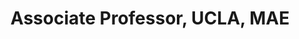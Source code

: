 ---
name: Veronica Santos, PhD
title:  Associate Professor, UCLA, MAE
image: /img/advisors/santos_veronica.jpg
link: http://bionics.seas.ucla.edu
---